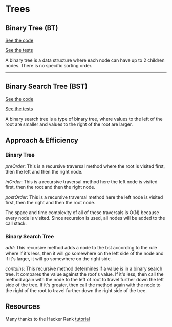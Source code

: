 # Trees

## Binary Tree (BT)
[See the code](src/main/java/tree/BinaryTree.java)

[See the tests](src/test/java/tree/BinaryTreeTest.java)

A binary tree is a data structure where each node can have up to 2 children nodes.  There is no specific sorting order.


---
## Binary Search Tree (BST)
[See the code](src/main/java/trees/BinarySearchTree.java)

[See the tests](src/main/java/trees/BinarySearchTreeTest.java)

A binary search tree is a type of binary tree, where values to the left of the root are smaller and values to the right of the root are larger.

## Approach & Efficiency

### Binary Tree
_preOrder_: This is a recursive traversal method where the root is visited first, then the left and then the right node.

_inOrder_: This is a recursive traversal method here the left node is visited first, then the root and then the right node.

_postOrder_: This is a recursive traversal method here the left node is visited first, then the right and then the root node.

The space and time complexity of all of these traversals is O(N) because every node is visited. Since recursion is used, all nodes will be added to the call stack.

### Binary Search Tree
_add_: This recursive method adds a node to the bst according to the rule where if it's less, then it will go somewhere on the left side of the node and if it's larger, it will go somewhere on the right side.

_contains_: This recursive method determines if a value is in a binary search tree.  It compares the value against the root's value.  If it's less, then call the method again with the node to the left of root to travel further down the left side of the tree.  If it's greater, then call the method again with the node to the right of the root to travel further down the right side of the tree.


## Resources
Many thanks to the Hacker Rank [tutorial](https://www.youtube.com/watch?v=oSWTXtMglKE&t=313s)
